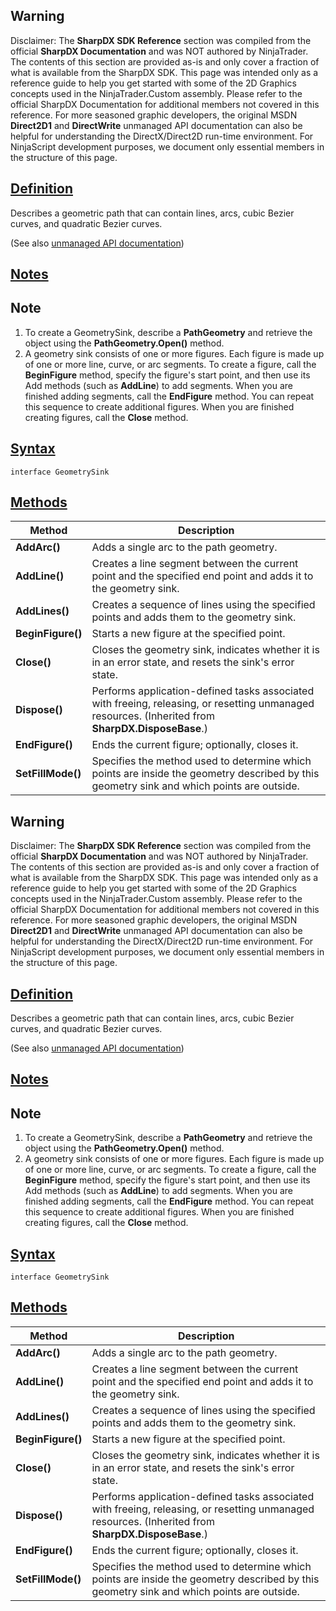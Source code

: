 ## Warning

Disclaimer: The **SharpDX SDK Reference** section was compiled from the official **SharpDX Documentation** and was NOT authored by NinjaTrader. The contents of this section are provided as-is and only cover a fraction of what is available from the SharpDX SDK. This page was intended only as a reference guide to help you get started with some of the 2D Graphics concepts used in the NinjaTrader.Custom assembly. Please refer to the official SharpDX Documentation for additional members not covered in this reference. For more seasoned graphic developers, the original MSDN **Direct2D1** and **DirectWrite** unmanaged API documentation can also be helpful for understanding the DirectX/Direct2D run-time environment. For NinjaScript development purposes, we document only essential members in the structure of this page.

## [Definition](https://developer.ninjatrader.com/docs/desktop/sharpdx_direct2d1_geometrysink\#definition)

Describes a geometric path that can contain lines, arcs, cubic Bezier curves, and quadratic Bezier curves.

(See also [unmanaged API documentation](http://msdn.microsoft.com/en-us/library/dd316592.aspx))

## [Notes](https://developer.ninjatrader.com/docs/desktop/sharpdx_direct2d1_geometrysink\#notes)

## Note

1. To create a GeometrySink, describe a **PathGeometry** and retrieve the object using the **PathGeometry.Open()** method.
2. A geometry sink consists of one or more figures. Each figure is made up of one or more line, curve, or arc segments. To create a figure, call the **BeginFigure** method, specify the figure's start point, and then use its Add methods (such as **AddLine**) to add segments. When you are finished adding segments, call the **EndFigure** method. You can repeat this sequence to create additional figures. When you are finished creating figures, call the **Close** method.

## [Syntax](https://developer.ninjatrader.com/docs/desktop/sharpdx_direct2d1_geometrysink\#syntax)

`interface GeometrySink`

## [Methods](https://developer.ninjatrader.com/docs/desktop/sharpdx_direct2d1_geometrysink\#methods)

| Method | Description |
| --- | --- |
| **AddArc()** | Adds a single arc to the path geometry. |
| **AddLine()** | Creates a line segment between the current point and the specified end point and adds it to the geometry sink. |
| **AddLines()** | Creates a sequence of lines using the specified points and adds them to the geometry sink. |
| **BeginFigure()** | Starts a new figure at the specified point. |
| **Close()** | Closes the geometry sink, indicates whether it is in an error state, and resets the sink's error state. |
| **Dispose()** | Performs application-defined tasks associated with freeing, releasing, or resetting unmanaged resources. (Inherited from **SharpDX.DisposeBase**.) |
| **EndFigure()** | Ends the current figure; optionally, closes it. |
| **SetFillMode()** | Specifies the method used to determine which points are inside the geometry described by this geometry sink and which points are outside. |

## Warning

Disclaimer: The **SharpDX SDK Reference** section was compiled from the official **SharpDX Documentation** and was NOT authored by NinjaTrader. The contents of this section are provided as-is and only cover a fraction of what is available from the SharpDX SDK. This page was intended only as a reference guide to help you get started with some of the 2D Graphics concepts used in the NinjaTrader.Custom assembly. Please refer to the official SharpDX Documentation for additional members not covered in this reference. For more seasoned graphic developers, the original MSDN **Direct2D1** and **DirectWrite** unmanaged API documentation can also be helpful for understanding the DirectX/Direct2D run-time environment. For NinjaScript development purposes, we document only essential members in the structure of this page.

## [Definition](https://developer.ninjatrader.com/docs/desktop/sharpdx_direct2d1_geometrysink\#definition)

Describes a geometric path that can contain lines, arcs, cubic Bezier curves, and quadratic Bezier curves.

(See also [unmanaged API documentation](http://msdn.microsoft.com/en-us/library/dd316592.aspx))

## [Notes](https://developer.ninjatrader.com/docs/desktop/sharpdx_direct2d1_geometrysink\#notes)

## Note

1. To create a GeometrySink, describe a **PathGeometry** and retrieve the object using the **PathGeometry.Open()** method.
2. A geometry sink consists of one or more figures. Each figure is made up of one or more line, curve, or arc segments. To create a figure, call the **BeginFigure** method, specify the figure's start point, and then use its Add methods (such as **AddLine**) to add segments. When you are finished adding segments, call the **EndFigure** method. You can repeat this sequence to create additional figures. When you are finished creating figures, call the **Close** method.

## [Syntax](https://developer.ninjatrader.com/docs/desktop/sharpdx_direct2d1_geometrysink\#syntax)

`interface GeometrySink`

## [Methods](https://developer.ninjatrader.com/docs/desktop/sharpdx_direct2d1_geometrysink\#methods)

| Method | Description |
| --- | --- |
| **AddArc()** | Adds a single arc to the path geometry. |
| **AddLine()** | Creates a line segment between the current point and the specified end point and adds it to the geometry sink. |
| **AddLines()** | Creates a sequence of lines using the specified points and adds them to the geometry sink. |
| **BeginFigure()** | Starts a new figure at the specified point. |
| **Close()** | Closes the geometry sink, indicates whether it is in an error state, and resets the sink's error state. |
| **Dispose()** | Performs application-defined tasks associated with freeing, releasing, or resetting unmanaged resources. (Inherited from **SharpDX.DisposeBase**.) |
| **EndFigure()** | Ends the current figure; optionally, closes it. |
| **SetFillMode()** | Specifies the method used to determine which points are inside the geometry described by this geometry sink and which points are outside. |